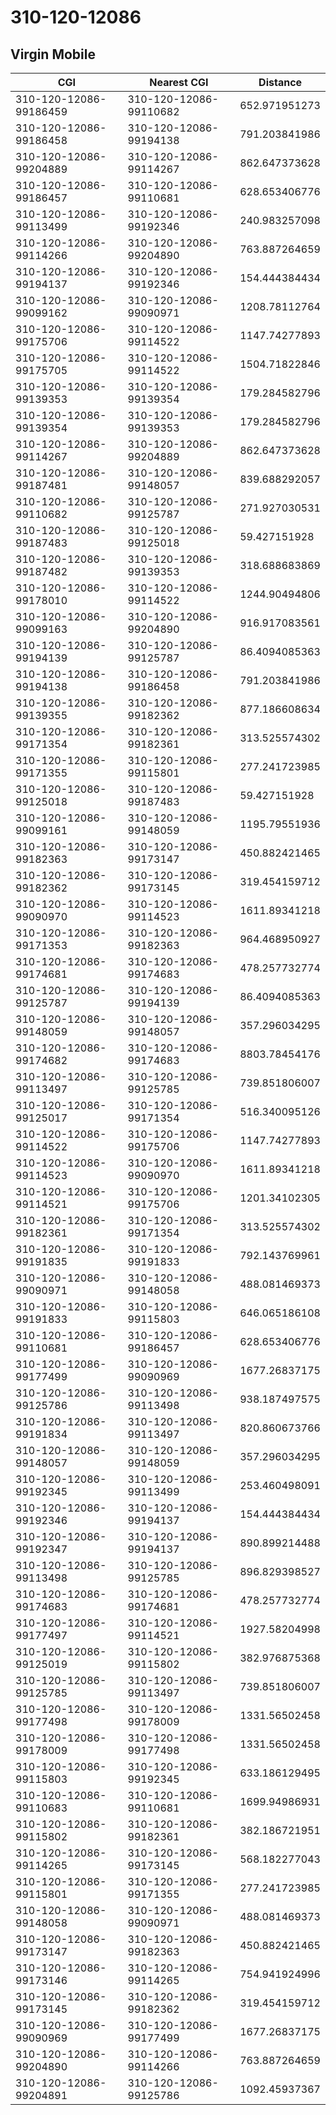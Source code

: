 # 310-120-12086
## Virgin Mobile


| CGI | Nearest CGI | Distance |
|-----|-------------|----------|
| 310-120-12086-99186459 | 310-120-12086-99110682 | 652.971951273 |
| 310-120-12086-99186458 | 310-120-12086-99194138 | 791.203841986 |
| 310-120-12086-99204889 | 310-120-12086-99114267 | 862.647373628 |
| 310-120-12086-99186457 | 310-120-12086-99110681 | 628.653406776 |
| 310-120-12086-99113499 | 310-120-12086-99192346 | 240.983257098 |
| 310-120-12086-99114266 | 310-120-12086-99204890 | 763.887264659 |
| 310-120-12086-99194137 | 310-120-12086-99192346 | 154.444384434 |
| 310-120-12086-99099162 | 310-120-12086-99090971 | 1208.78112764 |
| 310-120-12086-99175706 | 310-120-12086-99114522 | 1147.74277893 |
| 310-120-12086-99175705 | 310-120-12086-99114522 | 1504.71822846 |
| 310-120-12086-99139353 | 310-120-12086-99139354 | 179.284582796 |
| 310-120-12086-99139354 | 310-120-12086-99139353 | 179.284582796 |
| 310-120-12086-99114267 | 310-120-12086-99204889 | 862.647373628 |
| 310-120-12086-99187481 | 310-120-12086-99148057 | 839.688292057 |
| 310-120-12086-99110682 | 310-120-12086-99125787 | 271.927030531 |
| 310-120-12086-99187483 | 310-120-12086-99125018 | 59.427151928 |
| 310-120-12086-99187482 | 310-120-12086-99139353 | 318.688683869 |
| 310-120-12086-99178010 | 310-120-12086-99114522 | 1244.90494806 |
| 310-120-12086-99099163 | 310-120-12086-99204890 | 916.917083561 |
| 310-120-12086-99194139 | 310-120-12086-99125787 | 86.4094085363 |
| 310-120-12086-99194138 | 310-120-12086-99186458 | 791.203841986 |
| 310-120-12086-99139355 | 310-120-12086-99182362 | 877.186608634 |
| 310-120-12086-99171354 | 310-120-12086-99182361 | 313.525574302 |
| 310-120-12086-99171355 | 310-120-12086-99115801 | 277.241723985 |
| 310-120-12086-99125018 | 310-120-12086-99187483 | 59.427151928 |
| 310-120-12086-99099161 | 310-120-12086-99148059 | 1195.79551936 |
| 310-120-12086-99182363 | 310-120-12086-99173147 | 450.882421465 |
| 310-120-12086-99182362 | 310-120-12086-99173145 | 319.454159712 |
| 310-120-12086-99090970 | 310-120-12086-99114523 | 1611.89341218 |
| 310-120-12086-99171353 | 310-120-12086-99182363 | 964.468950927 |
| 310-120-12086-99174681 | 310-120-12086-99174683 | 478.257732774 |
| 310-120-12086-99125787 | 310-120-12086-99194139 | 86.4094085363 |
| 310-120-12086-99148059 | 310-120-12086-99148057 | 357.296034295 |
| 310-120-12086-99174682 | 310-120-12086-99174683 | 8803.78454176 |
| 310-120-12086-99113497 | 310-120-12086-99125785 | 739.851806007 |
| 310-120-12086-99125017 | 310-120-12086-99171354 | 516.340095126 |
| 310-120-12086-99114522 | 310-120-12086-99175706 | 1147.74277893 |
| 310-120-12086-99114523 | 310-120-12086-99090970 | 1611.89341218 |
| 310-120-12086-99114521 | 310-120-12086-99175706 | 1201.34102305 |
| 310-120-12086-99182361 | 310-120-12086-99171354 | 313.525574302 |
| 310-120-12086-99191835 | 310-120-12086-99191833 | 792.143769961 |
| 310-120-12086-99090971 | 310-120-12086-99148058 | 488.081469373 |
| 310-120-12086-99191833 | 310-120-12086-99115803 | 646.065186108 |
| 310-120-12086-99110681 | 310-120-12086-99186457 | 628.653406776 |
| 310-120-12086-99177499 | 310-120-12086-99090969 | 1677.26837175 |
| 310-120-12086-99125786 | 310-120-12086-99113498 | 938.187497575 |
| 310-120-12086-99191834 | 310-120-12086-99113497 | 820.860673766 |
| 310-120-12086-99148057 | 310-120-12086-99148059 | 357.296034295 |
| 310-120-12086-99192345 | 310-120-12086-99113499 | 253.460498091 |
| 310-120-12086-99192346 | 310-120-12086-99194137 | 154.444384434 |
| 310-120-12086-99192347 | 310-120-12086-99194137 | 890.899214488 |
| 310-120-12086-99113498 | 310-120-12086-99125785 | 896.829398527 |
| 310-120-12086-99174683 | 310-120-12086-99174681 | 478.257732774 |
| 310-120-12086-99177497 | 310-120-12086-99114521 | 1927.58204998 |
| 310-120-12086-99125019 | 310-120-12086-99115802 | 382.976875368 |
| 310-120-12086-99125785 | 310-120-12086-99113497 | 739.851806007 |
| 310-120-12086-99177498 | 310-120-12086-99178009 | 1331.56502458 |
| 310-120-12086-99178009 | 310-120-12086-99177498 | 1331.56502458 |
| 310-120-12086-99115803 | 310-120-12086-99192345 | 633.186129495 |
| 310-120-12086-99110683 | 310-120-12086-99110681 | 1699.94986931 |
| 310-120-12086-99115802 | 310-120-12086-99182361 | 382.186721951 |
| 310-120-12086-99114265 | 310-120-12086-99173145 | 568.182277043 |
| 310-120-12086-99115801 | 310-120-12086-99171355 | 277.241723985 |
| 310-120-12086-99148058 | 310-120-12086-99090971 | 488.081469373 |
| 310-120-12086-99173147 | 310-120-12086-99182363 | 450.882421465 |
| 310-120-12086-99173146 | 310-120-12086-99114265 | 754.941924996 |
| 310-120-12086-99173145 | 310-120-12086-99182362 | 319.454159712 |
| 310-120-12086-99090969 | 310-120-12086-99177499 | 1677.26837175 |
| 310-120-12086-99204890 | 310-120-12086-99114266 | 763.887264659 |
| 310-120-12086-99204891 | 310-120-12086-99125786 | 1092.45937367 |
